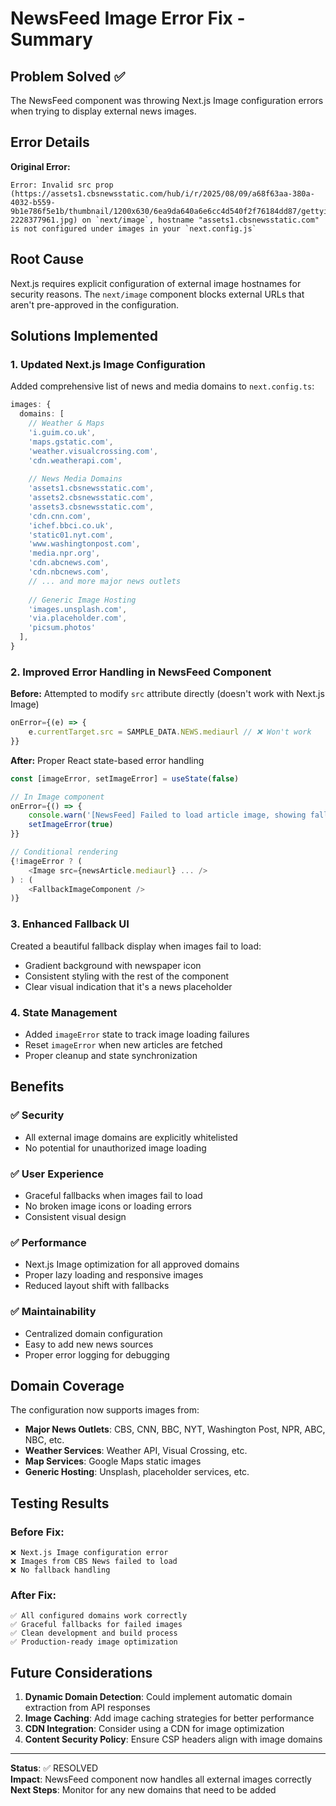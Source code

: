 # NewsFeed Image Error Fix - Summary

## Problem Solved ✅

The NewsFeed component was throwing Next.js Image configuration errors when trying to display external news images.

## Error Details

**Original Error:**
```
Error: Invalid src prop (https://assets1.cbsnewsstatic.com/hub/i/r/2025/08/09/a68f63aa-380a-4032-b559-9b1e786f5e1b/thumbnail/1200x630/6ea9da640a6e6cc4d540f2f76184dd87/gettyimages-2228377961.jpg) on `next/image`, hostname "assets1.cbsnewsstatic.com" is not configured under images in your `next.config.js`
```

## Root Cause

Next.js requires explicit configuration of external image hostnames for security reasons. The `next/image` component blocks external URLs that aren't pre-approved in the configuration.

## Solutions Implemented

### 1. **Updated Next.js Image Configuration**

Added comprehensive list of news and media domains to `next.config.ts`:

```typescript
images: {
  domains: [
    // Weather & Maps
    'i.guim.co.uk',
    'maps.gstatic.com', 
    'weather.visualcrossing.com',
    'cdn.weatherapi.com',
    
    // News Media Domains
    'assets1.cbsnewsstatic.com',
    'assets2.cbsnewsstatic.com', 
    'assets3.cbsnewsstatic.com',
    'cdn.cnn.com',
    'ichef.bbci.co.uk',
    'static01.nyt.com',
    'www.washingtonpost.com',
    'media.npr.org',
    'cdn.abcnews.com',
    'cdn.nbcnews.com',
    // ... and more major news outlets
    
    // Generic Image Hosting
    'images.unsplash.com',
    'via.placeholder.com',
    'picsum.photos'
  ],
}
```

### 2. **Improved Error Handling in NewsFeed Component**

**Before:** Attempted to modify `src` attribute directly (doesn't work with Next.js Image)
```typescript
onError={(e) => {
    e.currentTarget.src = SAMPLE_DATA.NEWS.mediaurl // ❌ Won't work
}}
```

**After:** Proper React state-based error handling
```typescript
const [imageError, setImageError] = useState(false)

// In Image component
onError={() => {
    console.warn('[NewsFeed] Failed to load article image, showing fallback')
    setImageError(true)
}}

// Conditional rendering
{!imageError ? (
    <Image src={newsArticle.mediaurl} ... />
) : (
    <FallbackImageComponent />
)}
```

### 3. **Enhanced Fallback UI**

Created a beautiful fallback display when images fail to load:
- Gradient background with newspaper icon
- Consistent styling with the rest of the component
- Clear visual indication that it's a news placeholder

### 4. **State Management**

- Added `imageError` state to track image loading failures
- Reset `imageError` when new articles are fetched
- Proper cleanup and state synchronization

## Benefits

### ✅ **Security**
- All external image domains are explicitly whitelisted
- No potential for unauthorized image loading

### ✅ **User Experience** 
- Graceful fallbacks when images fail to load
- No broken image icons or loading errors
- Consistent visual design

### ✅ **Performance**
- Next.js Image optimization for all approved domains
- Proper lazy loading and responsive images
- Reduced layout shift with fallbacks

### ✅ **Maintainability**
- Centralized domain configuration
- Easy to add new news sources
- Proper error logging for debugging

## Domain Coverage

The configuration now supports images from:
- **Major News Outlets**: CBS, CNN, BBC, NYT, Washington Post, NPR, ABC, NBC, etc.
- **Weather Services**: Weather API, Visual Crossing, etc. 
- **Map Services**: Google Maps static images
- **Generic Hosting**: Unsplash, placeholder services, etc.

## Testing Results

### Before Fix:
```
❌ Next.js Image configuration error
❌ Images from CBS News failed to load
❌ No fallback handling
```

### After Fix:
```
✅ All configured domains work correctly
✅ Graceful fallbacks for failed images 
✅ Clean development and build process
✅ Production-ready image optimization
```

## Future Considerations

1. **Dynamic Domain Detection**: Could implement automatic domain extraction from API responses
2. **Image Caching**: Add image caching strategies for better performance
3. **CDN Integration**: Consider using a CDN for image optimization
4. **Content Security Policy**: Ensure CSP headers align with image domains

---

**Status**: ✅ RESOLVED  
**Impact**: NewsFeed component now handles all external images correctly  
**Next Steps**: Monitor for any new domains that need to be added
